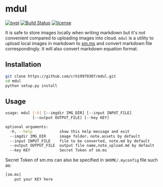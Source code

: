 # mdul

[![pypi](https://img.shields.io/pypi/v/mdul.svg?style=flat)](https://pypi.org/project/mdul/)
[![Build Status](https://travis-ci.org/crh19970307/mdul.svg?branch=master)](https://travis-ci.org/crh19970307/mdul)
[![license](https://img.shields.io/github/license/crh19970307/mdul.svg)](LICENSE)

It is safe to store images locally when writing markdown but it's not convenient compared to uploading images into cloud. `mdul` is a utility to upload local images in markdown to [sm.ms](https://sm.ms) and convert markdown file correspondingly. It will also convert markdown equation format. 

## Installation

```bash
git clone https://github.com/crh19970307/mdul.git
cd mdul
python setup.py install
```

## Usage

```bash
usage: mdul [-h] [--imgdir IMG_DIR] [--input INPUT_FILE]
            [--output OUTPUT_FILE] [--key KEY]

optional arguments:
  -h, --help            show this help message and exit
  --imgdir IMG_DIR      image folder，note.assets by default
  --input INPUT_FILE    file to be converted, note.md by default
  --output OUTPUT_FILE  output file name,note_upload.md by default
  --key KEY             Secret Token of sm.ms
```

Secret Token of sm.ms can also be specified in `$HOME/.myconfig` file such as:

```bash
[sm.ms]
    put your KEY here
```
